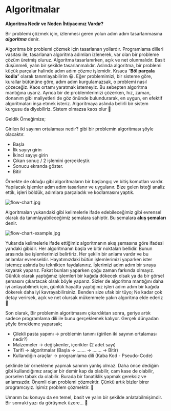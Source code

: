 # Algoritmalar

**Algoritma Nedir ve Neden İhtiyacımız Vardır?**

Bir problemi çözmek için, izlenmesi geren yolun adım adım tasarlanmasına ***algoritma*** denir.

Algoritma bir problemi çözmek için tasarlanan yollardır. Programlama dilleri vasıtası ile, tasarlanan algoritma adımları izlenerek, var olan bir probleme çözüm üretmiş oluruz. Algoritma tasarlanırken, açık ve net olunmalıdır. Basit düşünmeli, yalın bir şekilde tasarlanmalıdır. Aslında algoritma, bir problemi küçük parçalar halinde adım adım çözme işlemidir. Kısaca “**Böl parçala kodla**” olarak tanımlayabilirim 😀. Eğer problemimizi, bir sisteme göre, kurallar bütününe göre, adım adım kurgulamazsak, o problemi nasıl çözeceğiz. Kaos ortamı yaratmak istemeyiz. Bu sebepten algoritma mantığına uyarız. Ayrıca bir de problemlerimizi çözerken, hız, zaman, donanım gibi maliyetleri de göz önünde bulundurarak, en uygun, en efektif algoritmaları inşa etmek isteriz. Algoritmaya aslında belirli bir sistem kurgusu da diyebiliriz. Sistem olmazsa kaos olur 🙂 

Geldik Örneğimize;

Girilen iki sayının ortalaması nedir? gibi bir problemin algoritması şöyle olacaktır.

- Başla
- İlk sayıyı girin
- İkinci sayıyı girin
- Çıkan sonuç / 2 işlemini gerçekleştir.
- Sonucu ekranda göster.
- Bitir

Örnekte de olduğu gibi algoritmaların bir başlangıç ve bitiş komutları vardır. Yapılacak işlemler adım adım tasarlanır ve uygulanır. Bize gelen isteği analiz ettik, işleri böldük, adımlara parçaladık ve kodlamasını yaptık.

![flow-chart.jpg](flow-chart.jpg)

Algoritmaları yukarıdaki gibi kelimelerle ifade edebileceğimiz gibi evrensel olarak da tanımlayabileceğimiz şemalara sahiptir. Bu şemalara **akış şemaları** denir. 

![flow-chart-example.jpg](flow-chart-example.jpg)

Yukarıda kelimelerle ifade ettiğimiz algoritmanın akış şemasına göre ifadesi yandaki gibidir. Her algoritmanın başla ve bitir noktaları bellidir. Bunun arasında ise işlemlerimizi belirtiriz. Her şeklin bir anlamı vardır ve bu anlamlar evrenseldir. Hayatımızdaki bütün işlemlerimizi yaparken ister istemez aslında bu teknikten faydalanırız. İşlerimizi adım adım bir sıraya koyarak yaparız. Fakat bunları yaparken çoğu zaman farkında olmayız. Günlük olarak yaptığımız işlemleri bir kağıda dökecek olsak ya da bir görsel şemasını çıkartacak olsak böyle yaparız. Sizler de algoritma mantığını daha iyi anlayabilmek için, günlük hayatta yaptığınız işleri adım adım bir kağıda dökerek daha iyi kavrayabilirsiniz. Benden size ufak bir tüyo; Ne kadar çok detay verirsek, açık ve net olursak mükemmele yakın algoritma elde ederiz 🙂

Son olarak, Bir problemin algoritmasını çıkardıktan sonra, geriye artık sadece programlama dili ile bunu gerçeklemek kalıyor. Gerçek dünyadan şöyle örnekleme yaparsak;

- Çilekli pasta yapımı → problemin tanımı (girilen iki sayının ortalaması nedir?)
- Malzemeler → değişkenler, içerikler (2 adet sayı)
- Tarifi → algoritmalar (Başla → ……. → ……. → Bitir)
- Kullandığın araçlar → programlama dili (Kaba Kod - Pseudo-Code)

şeklinde bir örnekleme yapmak sanırım yanlış olmaz. Daha önce dediğim gibi kullandığımız araçlar bir demir kap da olabilir, cam kase de olabilir, porselen tabak da olabilir. Burada bir fanatiklik yapmak gereksiz ve anlamsızdır. Önemli olan problemi çözmektir. Çünkü artık bizler birer programcıyız. İşimiz problem çözmektir. 🙂

Umarım bu konuyu da en temel, basit ve yalın bir şekilde anlatabilmişimdir. Bir sonraki yazı da görüşmek üzere… 🙂
